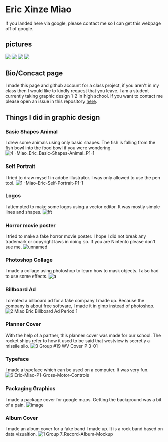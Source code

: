 # Eric Xinze Miao
If you landed here via google, please contact me so I can get this webpage off of google. 
<!--why did i do it here? because i dont feel like using wix-->
## pictures
![](https://static.toiimg.com/thumb/msid-67586673,width-800,height-600,resizemode-75,imgsize-3918697,pt-32,y_pad-40/67586673.jpg)
![](https://t3.ftcdn.net/jpg/03/23/29/42/360_F_323294241_qDXIvPsLZWwKD6XpECKszd1wbuiOBJNr.jpg)
![](https://i.imgur.com/9fP57dZ.png)
![](https://user-images.githubusercontent.com/90816520/133560060-6232d4f3-4027-4975-b85a-03cc0cfc9a73.png)

## Bio/Concact page
I made this page and github account for a class project, if you aren't in my class then I would like to kindly request that you leave. I am a student currently taking graphic design 1-2 in high school. If you want to contact me please open an issue in this repository [here](https://github.com/EricXinzeMiao/ericxinzemiao.github.io/issues/new). 

## Things I did in graphic design
### Basic Shapes Animal
I drew some animals using only basic shapes. The fish is falling from the fish bowl into the food bowl if you were wondering. 
![4 -Miao_Eric_Basic-Shapes-Animal_P1-1](https://user-images.githubusercontent.com/90816520/133560327-68ab0056-1559-492e-ad64-143b99b0d2bc.jpg)
### Self Portrait
I tried to draw myself in adobe illustrator. I was only allowed to use the pen tool. 
![1 -Miao-Eric-Self-Portrait-P1-1](https://user-images.githubusercontent.com/90816520/133560450-20786351-3a35-4cb2-983a-ff95d75186ab.jpg)
### Logos
I attempted to make some logos using a vector editor. It was mostly simple lines and shapes.
![fft](https://user-images.githubusercontent.com/90816520/138819665-787adda7-ec92-4d1c-91bf-15894ad78c10.png)
### Horror movie poster
I tried to make a fake horror movie poster. I hope I did not break any trademark or copyright laws in doing so. If you are Nintento please don't sue me. 
![unnamed](https://user-images.githubusercontent.com/90816520/138820035-3a6aefeb-1405-4ba7-8373-7283e049fd7e.jpg)
### Photoshop Collage
I made a collage using photoshop to learn how to mask objects. I also had to use some effects. 
![a](https://user-images.githubusercontent.com/90816520/144990402-5983f430-6c01-4945-940e-79cb93c2a325.jpg)
### Billboard Ad
I created a billboard ad for a fake company I made up. Because the company is about free software, I made it in gimp instead of photoshop. 
![2  Miao Eric Billboard Ad Period 1](https://user-images.githubusercontent.com/90816520/144990702-ade8e7e2-786a-4a42-b5d6-ebc789dbc6e4.jpg)
### Planner Cover
With the help of a partner, this planner cover was made for our school. The rocket ships refer to how it used to be said that westview is secretly a missile silo. 
![3  Group #19 WV Cover P 3-01](https://user-images.githubusercontent.com/90816520/150293592-42d15855-f6de-442c-ac39-7b96abcd2a3e.jpg)
### Typeface
I made a typeface which can be used on a computer. It was very fun. 
![6 Eric-Miao-P1-Gross-Motor-Controls](https://user-images.githubusercontent.com/90816520/150308323-12a30d94-50f8-4101-93d0-837795d92ef5.jpg)
### Packaging Graphics
I made a package cover for google maps. Getting the background was a bit of a pain. 
![image](https://user-images.githubusercontent.com/90816520/150308566-afe8b1e6-9bcb-4505-974e-4dc597839e85.png)
### Album Cover
I made an album cover for a fake band I made up. It is a rock band based on data vizualtion. 
![1  Group 7_Record-Album-Mockup](https://user-images.githubusercontent.com/90816520/150308830-acd63218-02ff-43b1-8a4b-f7e13bba0d54.jpg)
